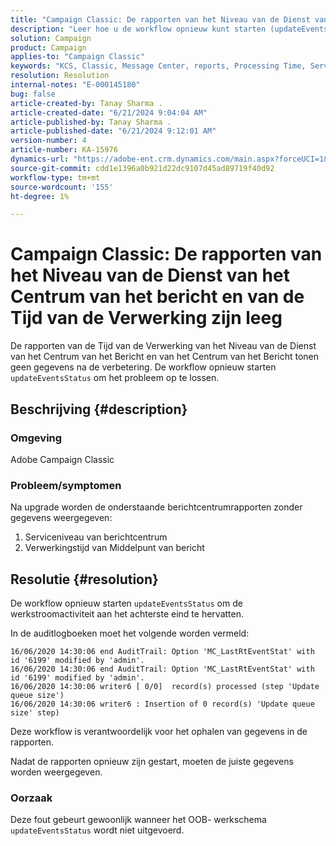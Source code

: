 ```yaml
---
title: "Campaign Classic: De rapporten van het Niveau van de Dienst van het Centrum van het bericht en van de Tijd van de Verwerking zijn leeg"
description: "Leer hoe u de workflow opnieuw kunt starten (updateEventsStatus) om de back-end workflowactiviteit in Campaign Classic te hervatten."
solution: Campaign
product: Campaign
applies-to: "Campaign Classic"
keywords: "KCS, Classic, Message Center, reports, Processing Time, Service Level, Campaign, updateEventsStatus"
resolution: Resolution
internal-notes: "E-000145180"
bug: false
article-created-by: Tanay Sharma .
article-created-date: "6/21/2024 9:04:04 AM"
article-published-by: Tanay Sharma .
article-published-date: "6/21/2024 9:12:01 AM"
version-number: 4
article-number: KA-15976
dynamics-url: "https://adobe-ent.crm.dynamics.com/main.aspx?forceUCI=1&pagetype=entityrecord&etn=knowledgearticle&id=1c26fb30-ad2f-ef11-840a-000d3a5b439f"
source-git-commit: cdd1e1396a0b921d22dc9107d45ad89719f40d92
workflow-type: tm+mt
source-wordcount: '155'
ht-degree: 1%

---
```


# Campaign Classic: De rapporten van het Niveau van de Dienst van het Centrum van het bericht en van de Tijd van de Verwerking zijn leeg


De rapporten van de Tijd van de Verwerking van het Niveau van de Dienst van het Centrum van het Bericht en van het Centrum van het Bericht tonen geen gegevens na de verbetering. De workflow opnieuw starten `updateEventsStatus` om het probleem op te lossen.

## Beschrijving {#description}


### Omgeving

Adobe Campaign Classic



### Probleem/symptomen

Na upgrade worden de onderstaande berichtcentrumrapporten zonder gegevens weergegeven:

1. Serviceniveau van berichtcentrum
2. Verwerkingstijd van Middelpunt van bericht



## Resolutie {#resolution}


De workflow opnieuw starten `updateEventsStatus` om de werkstroomactiviteit aan het achterste eind te hervatten.

In de auditlogboeken moet het volgende worden vermeld:


```
16/06/2020 14:30:06 end AuditTrail: Option 'MC_LastRtEventStat' with id '6199' modified by 'admin'.
16/06/2020 14:30:06 end AuditTrail: Option 'MC_LastRtEventStat' with id '6199' modified by 'admin'.
16/06/2020 14:30:06 writer6 [ 0/0]  record(s) processed (step 'Update queue size')
16/06/2020 14:30:06 writer6 : Insertion of 0 record(s) 'Update queue size' step)
```


Deze workflow is verantwoordelijk voor het ophalen van gegevens in de rapporten.

Nadat de rapporten opnieuw zijn gestart, moeten de juiste gegevens worden weergegeven.

### Oorzaak

Deze fout gebeurt gewoonlijk wanneer het OOB- werkschema `updateEventsStatus` wordt niet uitgevoerd.
